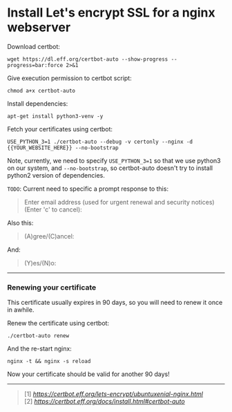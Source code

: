<!--
setup:
    ssh: 
        host: user@ip
        privateKey: ~/.ssh/id_rsa
-->

# Install Let's encrypt SSL for a nginx webserver



Download certbot:

```bash|{type: 'command'}
wget https://dl.eff.org/certbot-auto --show-progress --progress=bar:force 2>&1
```

Give execution permission to certbot script:
  
```bash|{type:'command'}
chmod a+x certbot-auto
```

Install dependencies:

```bash|{type: 'command', user: 'root', variables: 'YOUR_WEBSITE_HERE'}
apt-get install python3-venv -y
```

Fetch your certificates using certbot:

```bash|{type: 'command', user: 'root', variables: 'YOUR_WEBSITE_HERE'}
USE_PYTHON_3=1 ./certbot-auto --debug -v certonly --nginx -d {{YOUR_WEBSITE_HERE}} --no-bootstrap
```

Note, currently, we need to specify `USE_PYTHON_3=1` so that we use python3 on our system, and `--no-bootstrap`, so certbot-auto doesn't try to install python2 version of dependencies.

`TODO`: Current need to specific a prompt response to this:

> Enter email address (used for urgent renewal and security notices)
> (Enter 'c' to cancel):

Also this:

> (A)gree/(C)ancel:

And:

> (Y)es/(N)o:

-----

### Renewing your certificate

This certificate usually expires in 90 days, so you will need to renew it once in awhile. 

Renew the certificate using certbot:

```bash|{type: 'command'}
./certbot-auto renew
```

And the re-start nginx:

```bash|{type: 'command'}
nginx -t && nginx -s reload
```

Now your certificate should be valid for another 90 days!

---

> [1] _https://certbot.eff.org/lets-encrypt/ubuntuxenial-nginx.html_  
> [2] _https://certbot.eff.org/docs/install.html#certbot-auto_
